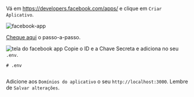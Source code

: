 Vá em https://developers.facebook.com/apps/ e clique em `Criar Aplicativo`.

![facebook-app](https://i.imgur.com/YuJqP1k.gif)

[Cheque aqui](https://imgur.com/a/1HjbWGN) o passo-a-passo.

![tela do facebook app](https://i.imgur.com/RfGhFIN.png)
Copie o ID e a Chave Secreta e adiciona no seu `.env`.

```
# .env


```

Adicione aos `Domínios do aplicativo` o seu `http://localhost:3000`. Lembre de `Salvar alterações`.
